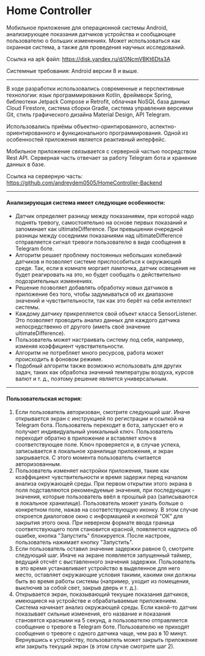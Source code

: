 # Home Controller

Мобильное приложение для операционной системы Android, анализирующее показания датчиков устройства и сообщающее пользователю о больших изменениях. Может использоваться как охранная система, а также для проведения научных исследований.

Ссылка на apk файл: https://disk.yandex.ru/d/0NcmVBKt6Dta3A

Системные требования: Android версии 8 и выше.
<hr>

В ходе разработки использовались современные и перспективные технологии: язык программирования Kotlin, фреймворк Spring, библеотеки Jetpack Compose и Retrofit, облачная NoSQL база данных Cloud Firestore, система сборки Gradle, система управления версиями Git, стиль графического дизайна Material Design, API Telegram.

Использовались приёмы объектно-оринтированного, аспектно-ориентированного и функционального программирования. Одной из особенностей приложения является реактивный интерфейс.

Мобильное приложение связывается с серверной частью посредством Rest API. Серверная часть отвечает за работу Telegram бота и хранение данных в базе.

Ссылка на серверную часть: https://github.com/andreydem0505/HomeController-Backend
<hr>

#### Анализирующая система имеет следующие особенности:
- Датчик определяет разницу между показаниями, при которой надо поднять тревогу, самостоятельно на основе первых показаний и запоминает как ultimateDifference. При превышении очередной разницы между соседними показаниями над ultimateDifference отправляется сигнал тревоги пользователю в виде сообщения в Telegram боте.
- Алгоритм решает проблему постоянных небольших колебаний датчиков и позволяет системе приспособиться к окружающей среде. Так, если в комнате моргает лампочка, датчик освещения не будет реагировать на это, но будет сообщать о действительно подозрительных изменениях.
- Решение позволяет добавлять обработку новых датчиков в приложение без того, чтобы задумываться об их диапазоне значений и чувствительности, так как это берёт на себя интеллект системы.
- Каждому датчику прикрепляется свой объект класса SensorListener. Это позволяет проводить анализ данных для каждого датчика непосредственно от другого (иметь своё значение ultimateDifference).
- Пользователь может настраивать систему под себя, например, изменяя коэффициент чувствительности.
- Алгоритм не потребляет много ресурсов, работа может происходить в фоновом режиме.
- Подобный алгоритм также возможно использовать для других задач, таких как обработка значений температуры воздуха, курсов валют и т. д., поэтому решение является универсальным.
<hr>

#### Пользовательская история:
1. Если пользователь авторизован, смотрите следующий шаг. Иначе открывается экран с инструкцией по регистрации и ссылкой на Telegram бота. Пользователь переходит в бота, запускает его и получает индивидуальный уникальный ключ. Пользователь переходит обратно в приложение и вставляет ключ в соответствующее поле. Ключ проверяется и, в случае успеха, записывается в локальное хранилище приложения, и экран закрывается. С этого момента пользователь считается авторизованным.
2. Пользователь изменяет настройки приложения, такие как коэффициент чувствительности и время задержи перед началом анализа окружающей среды. При первом открытии этого экрана в поля подставляются рекомендуемые значения, при последующих - значения, которые пользователь ввёл в прошлый раз (записываются в локальное хранилище). Пользователь может узнать больше о конкретном поле, нажав на соответствующую иконку. В этом случае откроется диалоговое окно с информацией и кнопкой "ОК" для закрытия этого окна. При неверном формате ввода граница соответствующего поля становится красной, появляется надпись об ошибке, кнопка "Запустить" блокируется. После настроек, пользователь нажимает кнопку "Запустить".
3. Если пользователь оставил значение задержки равное 0, смотрите следующий шаг. Иначе на экране появляется запущенный таймер, ведущий отсчёт с выставленного значения задержки. Пользователь в это время устанавливает устройство в выделенное для него место, оставляет окружающие условия такими, какими они должны быть во время работы системы (например, уходит из помещения, выключив за собой свет, закрыв дверь и т. д.).
4. Открывается экран, показывающий текущие показания датчиков, имеющиеся на устройстве и обрабатываемые приложением. Система начинает анализ окружающей среды. Если какой-то датчик показывает сильные изменения, его название и показания становятся красными на 5 секунд, а пользователю отправляется сообщение о тревоге в Telegram боте. Пользователю не приходят сообщения о тревоге с одного датчика чаще, чем раз в 10 минут. Вернувшись к устройству, пользователь может закрыть приложение или закрыть текущий экран (в этом случае смотрите шаг 2).
